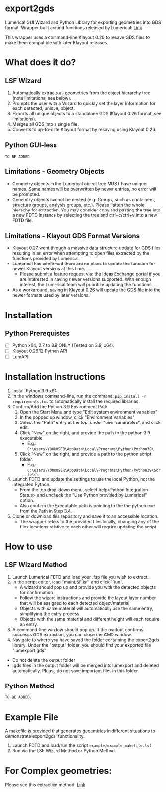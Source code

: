 # export2gds
Lumerical GUI Wizard and Python Library for exporting geometries into GDS format.
Wrapper built around functions released by Lumerical: [Link](https://optics.ansys.com/hc/en-us/articles/1500006203341-GDSII-Export-Automation)

This wrapper uses a command-line Klayout 0.26 to resave GDS files to make them compatible with later Klayout releases.

# What does it do?
## LSF Wizard
1. Automatically extracts all geometries from the object hierarchy tree (note limitations, see below).
2. Prompts the user with a Wizard to quickly set the layer information for each detected, unique, object.
3. Exports all unique objects to a standalone GDS (Klayout 0.26 format, see limitations).
4. Merges all GDS into a single file.
5. Converts to up-to-date Klayout format by resaving using Klayout 0.26.

## Python GUI-less
`TO BE ADDED`

## Limitations - Geometry Objects
- Geometry objects in the Lumerical object tree MUST have unique names. Same names will be overwritten by newer entries, no error will be prompted.
- Geoemtry objects cannot be nested (e.g. Groups, such as containers, structure groups, analysis groups, etc.). 
Please flatten the whole hierachy for extraction. You may consider copy and pasting the tree into a new FDTD instance by selecting the tree and ctrl+c/ctrl+v into a new FDTD file.

## Limitations - Klayout GDS Format Versions
- Klayout 0.27 went through a massive data structure update for GDS files resulting in an error when attempting to open files extracted by the functions provided by Lumerical. 
- Lumerical has confirmed there are no plans to update the function for newer Klayout versions at this time.
    - Please submit a feature request via: the [Ideas Exchange portal](https://ix.lumerical.com/) if you are interested in having newer versions supported. With enough interest, the Lumerical team will prioritize updating the functions.
- As a workaround, saving in Klayout 0.26 will update the GDS file into the newer formats used by later versions.

# Installation
## Python Prerequistes
- [ ] Python x64, 2.7 to 3.9 ONLY (Tested on 3.9, x64).
- [ ] Klayout 0.26.12 Python API 
- [ ] LumAPI

# Installation Instructions
1. Install Python 3.9 x64
2. In the windows command-line, run the command: `pip install -r requirements.txt` to automatically install the required libraries.
3. Confirm/Add the Python 3.9 Environment Path
    1. Open the Start Menu and type "Edit system environment variables"
    2. In the popped up window, click "Environment Variables"
    3. Select the "Path" entry at the top, under "user variarables", and click edit.
    4. Click "New" on the right, and provide the path to the python 3.9 executable 
        - E.g.: `C:\users\YOURUSER\AppData\Local\Programs\Python\Python39\`
    5. Click "New" on the right, and provide a path to the python script folder.
        - E.g.: `C:\users\YOURUSER\AppData\Local\Programs\Python\Python39\Scripts\`
4. Launch FDTD and update the settings to use the local Python, not the integrated Python.
    - From the top drop-down menu, select help>Python Integration Status> and uncheck the "Use Python provided by Lumerical" option.
    - Also confirm the Executable path is pointing to the the python.exe from the Path in Step 3.4.
5. Clone or download this repository and save it to an accessible location.
    - The wrapper refers to the provided files locally, changing any of the files locations relative to each other will require updating the script.

# How to use
## LSF Wizard Method
1. Launch Lumerical FDTD and load your .fsp file you wish to extract.
2. In the script editor, load "mainLSF.lsf" and click "Run".
    - A wizard should pop up and provide you with the detected objects for confirmation
    - Follow the wizard instructions and provide the layout layer number that will be assigned to each detected object/material
    - Objects with same material will automatically use the same entry, simplifying the entry process.
    - Objects with the same material and different height will each require an entry.
3. A command-line window should pop up. If the readout confirms successs GDS extraction, you can close the CMD window.
4. Navigate to where you have saved the folder containing the export2gds library. Under the "output" folder, you should find your exported file "lumexport.gds"
- Do not delete the output folder
- .gds files in the output folder will be merged into lumexport and deleted automatically. Please do not save important files in this folder.

## Python Method
`TO BE ADDED.`

# Example File
A makefile is provided that generates geoemtries in different situations to demonstrate export2gds' functionality.
1. Launch FDTD and load/run the script `example/example_makefile.lsf`
2. Run via the LSF Wizard Method or Python Method.

# For Complex geometries:
Please see this extraction method: [Link](https://optics.ansys.com/hc/en-us/articles/1500007228522-GDS-pattern-extraction-for-inverse-designed-devices-using-contours-method)
